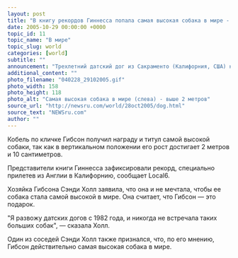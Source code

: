 ```yaml
---
layout: post
title: "В книгу рекордов Гиннесса попала самая высокая собака в мире - выше 2 метров"
date: 2005-10-29 00:00:00 +0000
topic_id: 11
topic_name: "В мире"
topic_slug: world
categories: [world]
subtitle: ""
announcement: "Трехлетний датский дог из Сакраменто (Калифорния, США) назван самой высокой в мире собакой и занесен в книгу рекордов Гиннесса."
additional_content: ""
photo_filename: "040228_29102005.gif"
photo_width: 158
photo_height: 118
photo_alt: "Самая высокая собака в мире (слева) - выше 2 метров"
source_url: "http://newsru.com/world/28oct2005/dog.html"
source_text: "NEWSru.com"
author: ""
---
```

Кобель по кличке Гибсон получил награду и титул самой высокой собаки, так как в вертикальном положении его рост достигает 2 метров и 10 сантиметров.

Представители книги Гиннесса зафиксировали рекорд, специально прилетев из Англии в Калифорнию, сообщает Local6.

Хозяйка Гибсона Сэнди Холл заявила, что она и не мечтала, чтобы ее собака стала самой высокой в мире. Она считает, что Гибсон &mdash; это подарок.

"Я развожу датских догов с 1982 года, и никогда не встречала таких больших собак", &mdash; сказала Холл.

Один из соседей Сэнди Холл также признался, что, по его мнению, Гибсон действительно самая высокая собака в мире.
